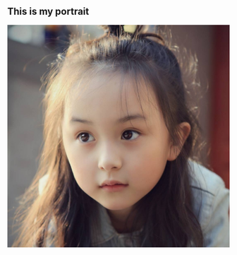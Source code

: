 ## This is my portrait
![My portrait](https://github.com/Happy-Ding/Happy-Ding.github.io/blob/hexo/img/portrait.jpg)
